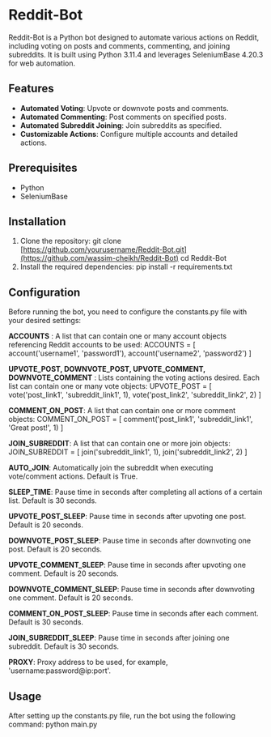 # Reddit-Bot

Reddit-Bot is a Python bot designed to automate various actions on Reddit, including voting on posts and comments, commenting, and joining subreddits. It is built using Python 3.11.4 and leverages SeleniumBase 4.20.3 for web automation.

## Features

- **Automated Voting**: Upvote or downvote posts and comments.
- **Automated Commenting**: Post comments on specified posts.
- **Automated Subreddit Joining**: Join subreddits as specified.
- **Customizable Actions**: Configure multiple accounts and detailed actions.

## Prerequisites

- Python 
- SeleniumBase 

## Installation

1. Clone the repository:
   git clone [https://github.com/yourusername/Reddit-Bot.git](https://github.com/wassim-cheikh/Reddit-Bot)
   cd Reddit-Bot
2. Install the required dependencies:
    pip install -r requirements.txt

## Configuration

Before running the bot, you need to configure the constants.py file with your desired settings:

**ACCOUNTS** : A list that can contain one or many account objects referencing Reddit accounts to be used:
ACCOUNTS = [
    account('username1', 'password1'),
    account('username2', 'password2')
]

**UPVOTE_POST, DOWNVOTE_POST, UPVOTE_COMMENT, DOWNVOTE_COMMENT** : Lists containing the voting actions desired. Each list can contain one or many vote objects:
UPVOTE_POST = [
    vote('post_link1', 'subreddit_link1', 1),
    vote('post_link2', 'subreddit_link2', 2)
]

**COMMENT_ON_POST**: A list that can contain one or more comment objects:
COMMENT_ON_POST = [
    comment('post_link1', 'subreddit_link1', 'Great post!', 1)
]

**JOIN_SUBREDDIT**: A list that can contain one or more join objects:
JOIN_SUBREDDIT = [
    join('subreddit_link1', 1),
    join('subreddit_link2', 2)
]

**AUTO_JOIN**: Automatically join the subreddit when executing vote/comment actions. Default is True.

**SLEEP_TIME**: Pause time in seconds after completing all actions of a certain list. Default is 30 seconds.

**UPVOTE_POST_SLEEP**: Pause time in seconds after upvoting one post. Default is 20 seconds.

**DOWNVOTE_POST_SLEEP**: Pause time in seconds after downvoting one post. Default is 20 seconds.

**UPVOTE_COMMENT_SLEEP**: Pause time in seconds after upvoting one comment. Default is 20 seconds.

**DOWNVOTE_COMMENT_SLEEP**: Pause time in seconds after downvoting one comment. Default is 20 seconds.

**COMMENT_ON_POST_SLEEP**: Pause time in seconds after each comment. Default is 30 seconds.

**JOIN_SUBREDDIT_SLEEP**: Pause time in seconds after joining one subreddit. Default is 30 seconds.

**PROXY**: Proxy address to be used, for example, 'username:password@ip:port'.

## Usage

After setting up the constants.py file, run the bot using the following command:
python main.py

